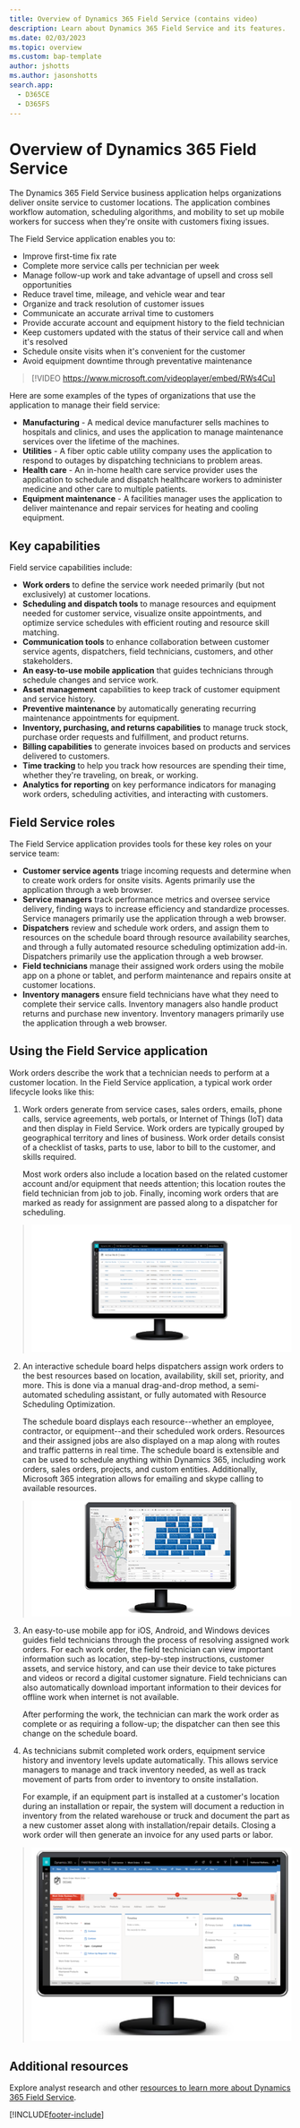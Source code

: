 ```yaml
---
title: Overview of Dynamics 365 Field Service (contains video)
description: Learn about Dynamics 365 Field Service and its features.
ms.date: 02/03/2023
ms.topic: overview
ms.custom: bap-template
author: jshotts
ms.author: jasonshotts
search.app:
  - D365CE
  - D365FS
---
```


# Overview of Dynamics 365 Field Service

The Dynamics 365 Field Service business application helps organizations deliver onsite service to customer locations. The application combines workflow automation, scheduling algorithms, and mobility to set up mobile workers for success when they're onsite with customers fixing issues.

The Field Service application enables you to:

- Improve first-time fix rate
- Complete more service calls per technician per week
- Manage follow-up work and take advantage of upsell and cross sell opportunities
- Reduce travel time, mileage, and vehicle wear and tear
- Organize and track resolution of customer issues
- Communicate an accurate arrival time to customers
- Provide accurate account and equipment history to the field technician
- Keep customers updated with the status of their service call and when it's resolved
- Schedule onsite visits when it's convenient for the customer
- Avoid equipment downtime through preventative maintenance

> [!VIDEO https://www.microsoft.com/videoplayer/embed/RWs4Cu]

Here are some examples of the types of organizations that use the application to manage their field service:

- **Manufacturing** -  A medical device manufacturer sells machines to hospitals and clinics, and uses the application to manage maintenance services over the lifetime of the machines.
- **Utilities** -  A fiber optic cable utility company uses the application to respond to outages by dispatching technicians to problem areas.
- **Health care**  - An  in-home health care service provider uses the application to schedule and dispatch healthcare workers to administer medicine and other care to multiple patients.
- **Equipment maintenance** -  A facilities manager uses the application to deliver maintenance and repair services for heating and cooling equipment.

## Key capabilities

Field service capabilities include:

- **Work orders** to define the service work needed primarily (but not exclusively) at customer locations.
- **Scheduling and dispatch tools** to manage resources and equipment needed for customer service, visualize onsite appointments, and optimize service schedules with efficient routing and resource skill matching.
- **Communication tools** to enhance collaboration between customer service agents, dispatchers, field technicians, customers, and other stakeholders.
- **An easy-to-use mobile application** that guides technicians through schedule changes and service work.
- **Asset management** capabilities to keep track of customer equipment and service history.
- **Preventive maintenance** by automatically generating recurring maintenance appointments for equipment.
- **Inventory, purchasing, and returns capabilities** to manage truck stock, purchase order requests and fulfillment, and product returns.
- **Billing capabilities** to generate invoices based on products and services delivered to customers.
- **Time tracking** to help you track how resources are spending their time, whether they're traveling, on break, or working.
- **Analytics for reporting** on key performance indicators for managing work orders, scheduling activities, and interacting with customers.


## Field Service roles

The Field Service application provides tools for these key roles on your service team:

- **Customer service agents** triage incoming requests and determine when to create work orders for onsite visits. Agents primarily use the application through a web browser.
- **Service managers** track performance metrics and oversee service delivery, finding ways to increase efficiency and standardize processes. Service managers primarily use the application through a web browser.
- **Dispatchers** review and schedule work orders, and assign them to resources on the schedule board through resource availability searches, and through a fully automated resource scheduling optimization add-in. Dispatchers primarily use the application through a web browser.
- **Field technicians** manage their assigned work orders using the mobile app on a phone or tablet, and perform maintenance and repairs onsite at customer locations.
- **Inventory managers** ensure field technicians have what they need to complete their service calls. Inventory managers also handle product returns and purchase new inventory. Inventory managers primarily use the application through a web browser.

## Using the Field Service application
Work orders describe the work that a technician needs to perform at a customer location. In the Field Service application, a typical work order lifecycle looks like this:

1. Work orders generate from service cases, sales orders, emails, phone calls, service agreements, web portals, or Internet of Things (IoT) data and then display in Field Service. Work orders are typically grouped by geographical territory and lines of business. Work order details consist of a checklist of tasks, parts to use, labor to bill to the customer, and skills required.

    Most work orders also include a location based on the related customer account and/or equipment that needs attention; this location routes the field technician from job to job. Finally, incoming work orders that are marked as ready for assignment are passed along to a dispatcher for scheduling.
 > ![Screenshot of Active Work Orders.](media/work-order-process-1.png)

2. An interactive schedule board helps dispatchers assign work orders to the best resources based on location, availability, skill set, priority, and more. This is done via a manual drag-and-drop method, a semi-automated scheduling assistant, or fully automated with Resource Scheduling Optimization.

    The schedule board displays each resource--whether an employee, contractor, or equipment--and their scheduled work orders. Resources and their assigned jobs are also displayed on a map along with routes and traffic patterns in real time. The schedule board is extensible and can be used to schedule anything within Dynamics 365, including work orders, sales orders, projects, and custom entities. Additionally, Microsoft 365 integration allows for emailing and skype calling to available resources.
> ![Screenshot of schedule board.](media/work-order-process-2.png) 

3. An easy-to-use mobile app for iOS, Android, and Windows devices guides field technicians through the process of resolving assigned work orders. For each work order, the field technician can view important information such as location, step-by-step instructions, customer assets, and service history, and can use their device to take pictures and videos or record a digital customer signature. Field technicians can also automatically download important information to their devices for offline work when internet is not available. 


    After performing the work, the technician can mark the work order as complete or as requiring a follow-up; the dispatcher can then see this change on the schedule board.


4. As technicians submit completed work orders, equipment service history and inventory levels update automatically. This allows service managers to manage and track inventory needed, as well as track movement of parts from order to inventory to onsite installation.

    For example, if an equipment part is installed at a customer's location during an installation or repair, the system will document a reduction in inventory from the related warehouse or truck and document the part as a new customer asset along with installation/repair details. Closing a work order will then generate an invoice for any used parts or labor.
> ![Screenshot of completed work order.](media/work-order-process-4.png)

## Additional resources

Explore analyst research and other [resources to learn more about Dynamics 365 Field Service](https://dynamics.microsoft.com/field-service/resources/).

[!INCLUDE[footer-include](../includes/footer-banner.md)]
